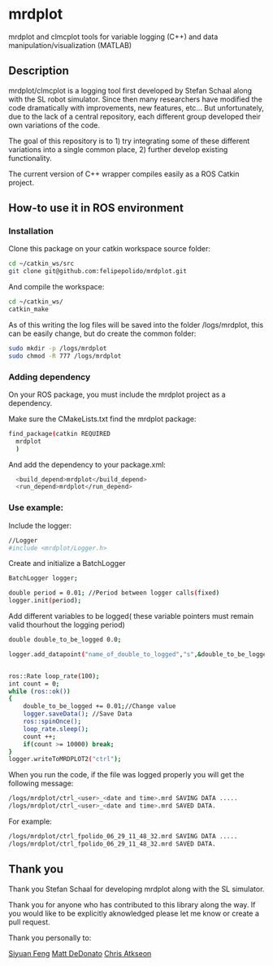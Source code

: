 # mrdplot
mrdplot and clmcplot tools for variable logging (C++) and data manipulation/visualization (MATLAB)

## Description 

mrdplot/clmcplot is a logging tool first developed by Stefan Schaal along with the SL robot simulator. Since then many researchers have modified the code dramatically with improvements, new features, etc... But unfortunately, due to the lack of a central repository, each different group developed their own variations of the code.

The goal of this repository is to 1) try integrating some of these different variations into a single common place, 2) further develop existing functionality.

The current version of C++ wrapper compiles easily as a ROS Catkin project.

## How-to use it in ROS environment


### Installation

Clone this package on your catkin workspace source folder:
```bash
cd ~/catkin_ws/src
git clone git@github.com:felipepolido/mrdplot.git
```
And compile the workspace:
```bash
cd ~/catkin_ws/
catkin_make
```

As of this writing the log files will be saved into the folder /logs/mrdplot, this can be easily change, but do create the common folder:

```bash
sudo mkdir -p /logs/mrdplot
sudo chmod -R 777 /logs/mrdplot
```


### Adding dependency

On your ROS package, you must include the mrdplot project as a dependency. 

Make sure the CMakeLists.txt find the mrdplot package:
```bash
find_package(catkin REQUIRED
  mrdplot
  )
```

And add the dependency to your package.xml:

```bash
  <build_depend>mrdplot</build_depend>
  <run_depend>mrdplot</run_depend>
```

### Use example:

Include the logger:

```bash
//Logger
#include <mrdplot/Logger.h>	
```

Create and initialize a BatchLogger

```bash
BatchLogger logger;

double period = 0.01; //Period between logger calls(fixed)
logger.init(period);
```

Add different variables to be logged( these variable pointers must remain valid thourhout the logging period)
```bash
double double_to_be_logged 0.0;

logger.add_datapoint("name_of_double_to_logged","s",&double_to_be_logged);
```


```bash

ros::Rate loop_rate(100);
int count = 0;
while (ros::ok())
{
	double_to_be_logged += 0.01;//Change value	
	logger.saveData(); //Save Data 
	ros::spinOnce();
	loop_rate.sleep();
	count ++;
	if(count >= 10000) break;
}
logger.writeToMRDPLOT2("ctrl");

```

When you run the code, if the file was logged properly you will get the following message:

```bash
/logs/mrdplot/ctrl_<user>_<date and time>.mrd SAVING DATA .....
/logs/mrdplot/ctrl_<user>_<date and time>.mrd SAVED DATA.
```

For example:
```bash
/logs/mrdplot/ctrl_fpolido_06_29_11_48_32.mrd SAVING DATA .....
/logs/mrdplot/ctrl_fpolido_06_29_11_48_32.mrd SAVED DATA.
```

## Thank you 
Thank you Stefan Schaal for developing mrdplot along with the SL simulator.

Thank you for anyone who has contributed to this library along the way. If you would like to be explicitly aknowledged please let me know or create a pull request.

Thank you personally to:

[Siyuan Feng](https://github.com/siyuanfeng)
[Matt DeDonato](https://github.com/mdedonato)
[Chris Atkseon](https://github.com/cga-cmu)
